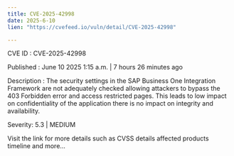 ```yaml
---
title: CVE-2025-42998
date: 2025-6-10
lien: "https://cvefeed.io/vuln/detail/CVE-2025-42998"

---
```


CVE ID : CVE-2025-42998

Published :  June 10
2025
1:15 a.m. | 7 hours
26 minutes ago

Description : The security settings in the SAP Business One Integration Framework are not adequately checked
allowing attackers to bypass the 403 Forbidden error and access restricted pages. This leads to low impact on confidentiality of the application
there is no impact on integrity and availability.

Severity: 5.3 | MEDIUM

Visit the link for more details
such as CVSS details
affected products
timeline
and more...
